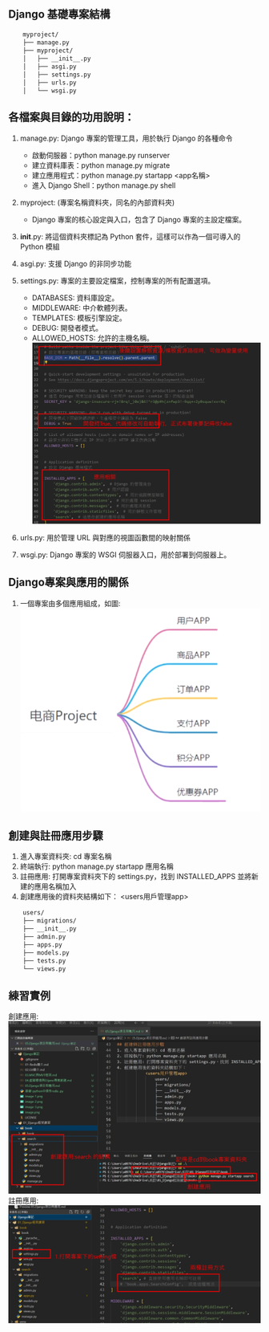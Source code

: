 ## Django 基礎專案結構
```
    myproject/
    ├── manage.py
    ├── myproject/
    │   ├── __init__.py
    │   ├── asgi.py
    │   ├── settings.py
    │   ├── urls.py
    │   └── wsgi.py
```
## 各檔案與目錄的功用說明： 
1. manage.py: Django 專案的管理工具，用於執行 Django 的各種命令
    - 啟動伺服器：python manage.py runserver
    - 建立資料庫表：python manage.py migrate
    - 建立應用程式：python manage.py startapp <app名稱>
    - 進入 Django Shell：python manage.py shell

2. myproject: (專案名稱資料夾，同名的內部資料夾)
    - Django 專案的核心設定與入口，包含了 Django 專案的主設定檔案。

3. __init__.py: 將這個資料夾標記為 Python 套件，這樣可以作為一個可導入的 Python 模組

4. asgi.py: 支援 Django 的非同步功能

5. settings.py: 專案的主要設定檔案，控制專案的所有配置選項。
    - DATABASES: 資料庫設定。
    - MIDDLEWARE: 中介軟體列表。
    - TEMPLATES: 模板引擎設定。
    - DEBUG: 開發者模式。
    - ALLOWED_HOSTS: 允許的主機名稱。
    ![04](筆記圖/setting檔詳情01.jpg)


6. urls.py: 用於管理 URL 與對應的視圖函數間的映射關係

7. wsgi.py: Django 專案的 WSGI 伺服器入口，用於部署到伺服器上。


## Django專案與應用的關係

1. 一個專案由多個應用組成，如圖:
![專案與應用](筆記圖/image-3.png)

## 創建與註冊應用步驟
1. 進入專案資料夾: cd 專案名稱
2. 終端執行: python manage.py startapp 應用名稱
3. 註冊應用: 打開專案資料夾下的 settings.py，找到 INSTALLED_APPS 並將新建的應用名稱加入
4. 創建應用後的資料夾結構如下：
    <users用戶管理app>
```    
    users/
    ├── migrations/
    ├── __init__.py
    ├── admin.py
    ├── apps.py
    ├── models.py
    ├── tests.py
    └── views.py
```
## 練習實例
創建應用:
![實例圖](筆記圖/創建應用.jpg)
註冊應用:
![實例圖](筆記圖/註冊應用.png)




